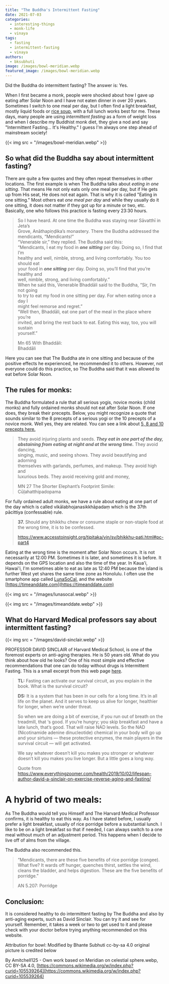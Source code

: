 ```yaml
---
title: "The Buddha's Intermittent Fasting"
date: 2021-07-03
categories: 
  - interesting-things
  - monk-life
  - vinaya
tags: 
  - fasting
  - intermittent-fasting
  - vinaya
authors: 
  - bksubhuti
image: /images/bowl-meridian.webp
featured_image: /images/bowl-meridian.webp
---
```


Did the Buddha do intermittent fasting? The answer is: Yes.

When I first became a monk, people were shocked about how I gave up eating after Solar Noon and I have not eaten dinner in over 20 years. Sometimes I switch to one meal per day, but I often find a light breakfast, mostly liquid foods or [rice soup](https://americanmonk.org/rice-soup-in-buddhist-culture/), with a full lunch works best for me. These days, many people are using _intermittent fasting_ as a form of weight loss and when I describe my Buddhist monk diet, they give a nod and say "Intermittent Fasting... It's Healthy." I guess I'm always one step ahead of mainstream society!

{{< img src = "/images/bowl-meridian.webp" >}}

## So what did the Buddha say about intermittent fasting?

There are quite a few quotes and they often repeat themselves in other locations. The first example is when The Buddha talks about _eating in_ _one sitting_. That means He not only eats only one meal per day, but if He gets up from His seat, He does not eat again. That is why it is called "Eating in one sitting." Most others eat _one meal per day_ and while they usually do it one sitting, it does not matter if they got up for a minute or two, etc. Basically, one who follows this practice is fasting every 23:30 hours.

> So I have heard. At one time the Buddha was staying near Sāvatthī in Jeta’s  
> Grove, Anāthapiṇḍika’s monastery. There the Buddha addressed the  
> mendicants, “Mendicants!”  
> “Venerable sir,” they replied. The Buddha said this:  
> “Mendicants, I eat my food in _**one sitting**_ per day. Doing so, I find that I’m  
> healthy and well, nimble, strong, and living comfortably. You too should eat  
> your food in _**one sitting**_ per day. Doing so, you’ll find that you’re healthy and  
> well, nimble, strong, and living comfortably.”  
> When he said this, Venerable Bhaddāli said to the Buddha, “Sir, I’m not going  
> to try to eat my food in one sitting per day. For when eating once a day I  
> might feel remorse and regret.”  
> “Well then, Bhaddāli, eat one part of the meal in the place where you’re  
> invited, and bring the rest back to eat. Eating this way, too, you will sustain  
> yourself.”
> 
> Mn 65 With Bhaddāli:  
> Bhaddāli

Here you can see that The Buddha ate in one sitting and because of the positive effects he experienced, he recommended it to others. However, not everyone could do this practice, so The Buddha said that it was allowed to eat before Solar Noon.

## The rules for monks:

The Buddha formulated a rule that all serious yogis, novice monks (child monks) and fully ordained monks should not eat after Solar Noon. If one does, they break their precepts. Below, you might recognize a quote that sounds similar to the 8 precepts of a serious yogi or the 10 precepts of a novice monk. Well yes, they are related. You can see a link about [5, 8 and 10 precepts here.](https://americanmonk.org/5-8-10-precepts/)

> They avoid injuring plants and seeds. _**They eat in one part of the day,  
> abstaining from eating at night and at the wrong time.**_ They avoid dancing,  
> singing, music, and seeing shows. They avoid beautifying and adorning  
> themselves with garlands, perfumes, and makeup. They avoid high and  
> luxurious beds. They avoid receiving gold and money,
> 
> MN 27 The Shorter Elephant’s Footprint Simile:  
> Cūḷahatthipadopama

For fully ordained adult monks, we have a rule about eating at one part of the day which is called vikālabhojanasikkhāpadaṃ which is the 37th pācittiya (confessable) rule.

> **37.** Should any bhikkhu chew or consume staple or non-staple food at the wrong time, it is to be confessed.
> 
> https://www.accesstoinsight.org/tipitaka/vin/sv/bhikkhu-pati.html#pc-part4

Eating at the wrong time is the moment after Solar Noon occurs. It is not necessarily at 12:00 PM. Sometimes it is later, and sometimes it is before. It depends on the GPS location and also the time of the year. In Kaua'i, Hawai'i, I'm sometimes able to eat as late as 12:40 PM because the island is further West yet shares the same time zone as Honolulu. I often use the smartphone app called [LunaSoCal](https://play.google.com/store/apps/details?id=com.vvse.lunasolcal&hl=en&gl=US), and the website [https://timeanddate.com](https://timeanddate.com)

{{< img src = "/images/lunasocal.webp" >}}

{{< img src = "/images/timeanddate.webp" >}}

## What do Harvard Medical professors say about intermittent fasting?

{{< img src = "/images/david-sinclair.webp" >}}

PROFESSOR DAVID SINCLAIR of Harvard Medical School, is one of the foremost experts on anti-aging therapies. He is 50 years old. What do you think about how old he looks? One of his most simple and effective recommendations that one can do today without drugs is Intermittent Fasting. This is a small excerpt from this web page [here](https://www.everythingzoomer.com/health/2019/10/02/lifespan-author-david-a-sinclair-on-exercise-reverse-aging-and-fasting/).

> **TL:** Fasting can activate our survival circuit, as you explain in the book. What is the survival circuit?
> 
> **DS:** It is a system that has been in our cells for a long time. It’s in all life on the planet. And it serves to keep us alive for longer, healthier for longer, when we’re under threat.
> 
> So when we are doing a bit of exercise, if you run out of breath on the treadmill, that ‘s good. If you’re hungry; you skip breakfast and have a late lunch, that’s good. That will raise NAD levels. So the NAD (Nicotinamide adenine dinucleotide) chemical in your body will go up and your sirtuins — these protective enzymes, the main players in the survival circuit — will get activated.
> 
> We say whatever doesn’t kill you makes you stronger or whatever doesn’t kill you makes you live longer. But a little goes a long way.
> 
> Quote from https://www.everythingzoomer.com/health/2019/10/02/lifespan-author-david-a-sinclair-on-exercise-reverse-aging-and-fasting/

# A hybrid of two meals:

As The Buddha would tell you Himself and The Harvard Medical Professor confirms, it is healthy to eat this way. As I have stated before, I usually prefer a light breakfast, usually of rice porridge before a substantial lunch. I like to be on a light breakfast so that if needed, I can always switch to a one meal without much of an adjustment period. This happens when I decide to live off of alms from the village.

The Buddha also recommended this.

> “Mendicants, there are these five benefits of rice porridge (congee). What five? It wards off hunger, quenches thirst, settles the wind, cleans the bladder, and helps digestion. These are the five benefits of porridge.”
> 
> AN 5.207: Porridge

## Conclusion:

It is considered healthy to do intermittent fasting by The Buddha and also by anti-aging experts, such as David Sinclair. You can try it and see for yourself. Remember, it takes a week or two to get used to it and please check with your doctor before trying anything recommended on this website.

Attribution for bowl: Modified by Bhante Subhuti cc-by-sa 4.0 original picture is credited below

By Amitchell125 - Own work based on Meridian on celestial sphere.webp, CC BY-SA 4.0, [https://commons.wikimedia.org/w/index.php?curid=105539264](https://commons.wikimedia.org/w/index.php?curid=105539264)

